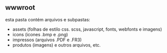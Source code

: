 ## wwwroot
esta pasta contém arquivos e subpastas:<br>
- assets (folhas de estilo css. scss, javascript, fonts, webfonts e imagens)
- icons (icones .bmp e .png)
- impressos (arquivos .PDF e .FR3)
- produtos (imagens)
e outros arquivos, etc.
